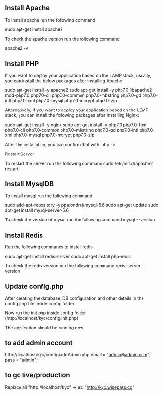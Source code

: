 ## Install Apache

To install apache run the following command

sudo apt-get install apache2

To check the apache version run the following command

apache2 -v

## Install PHP

If you want to deploy your application based on the LAMP stack, usually, you can install the below packages after installing Apache

sudo apt-get install -y apache2 sudo apt-get install -y php7.0 libapache2-mod-php7.0 php7.0-cli php7.0-common php7.0-mbstring php7.0-gd php7.0-intl php7.0-xml php7.0-mysql php7.0-mcrypt php7.0-zip

Alternatively, if you want to deploy your application based on the LEMP stack, you can install the following packages after installing Nginx:

sudo apt-get install -y nginx sudo apt-get install -y php7.0 php7.0-fpm php7.0-cli php7.0-common php7.0-mbstring php7.0-gd php7.0-intl php7.0-xml php7.0-mysql php7.0-mcrypt php7.0-zip

After the installation, you can confirm that with: php -v

Restart Server

To restart the server run the following command sudo /etc/init.d/apache2 restart

## Install MysqlDB

To install mysql run the following command

sudo add-apt-repository -y ppa:ondrej/mysql-5.6 sudo apt-get update sudo apt-get install mysql-server-5.6

To check the version of mysql run the following command mysql --version

## Install Redis

Run the following commands to install redis

sudo apt-get install redis-server sudo apt-get install php-redis

To check the redis version run the following command redis-server --version

## Update config.php

After creating the database, DB configuration and other details in the config.php file inside config folder.

Now run the init.php inside config folder
(http://localhost/kyc/config/init.php)

The application should be running now.

## to add admin account
http://localhost/kyc/config/addAdmin.php
email = "admin@admin.com";
pass = "admin";

## to go live/production
Replace all "http://localhost/kyc" -> ex: "http://kyc.wisepass.co"
